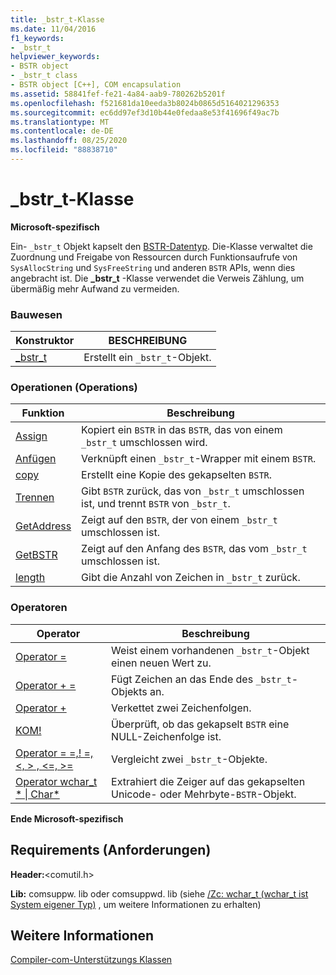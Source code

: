 ```yaml
---
title: _bstr_t-Klasse
ms.date: 11/04/2016
f1_keywords:
- _bstr_t
helpviewer_keywords:
- BSTR object
- _bstr_t class
- BSTR object [C++], COM encapsulation
ms.assetid: 58841fef-fe21-4a84-aab9-780262b5201f
ms.openlocfilehash: f521681da10eeda3b8024b0865d5164021296353
ms.sourcegitcommit: ec6dd97ef3d10b44e0fedaa8e53f41696f49ac7b
ms.translationtype: MT
ms.contentlocale: de-DE
ms.lasthandoff: 08/25/2020
ms.locfileid: "88838710"
---
```

# <a name="_bstr_t-class"></a>_bstr_t-Klasse

**Microsoft-spezifisch**

Ein- `_bstr_t` Objekt kapselt den [BSTR-Datentyp](/previous-versions/windows/desktop/automat/bstr). Die-Klasse verwaltet die Zuordnung und Freigabe von Ressourcen durch Funktionsaufrufe von `SysAllocString` und `SysFreeString` und anderen `BSTR` APIs, wenn dies angebracht ist. Die **_bstr_t** -Klasse verwendet die Verweis Zählung, um übermäßig mehr Aufwand zu vermeiden.

### <a name="construction"></a>Bauwesen

| Konstruktor | BESCHREIBUNG |
|--|--|
| [_bstr_t](../cpp/bstr-t-bstr-t.md) | Erstellt ein `_bstr_t`-Objekt. |

### <a name="operations"></a>Operationen (Operations)

| Funktion | Beschreibung |
|--|--|
| [Assign](../cpp/bstr-t-assign.md) | Kopiert ein `BSTR` in das `BSTR`, das von einem `_bstr_t` umschlossen wird. |
| [Anfügen](../cpp/bstr-t-attach.md) | Verknüpft einen `_bstr_t`-Wrapper mit einem `BSTR`. |
| [copy](../cpp/bstr-t-copy.md) | Erstellt eine Kopie des gekapselten `BSTR`. |
| [Trennen](../cpp/bstr-t-detach.md) | Gibt `BSTR` zurück, das von `_bstr_t` umschlossen ist, und trennt `BSTR` von `_bstr_t`. |
| [GetAddress](../cpp/bstr-t-getaddress.md) | Zeigt auf den `BSTR`, der von einem `_bstr_t` umschlossen ist. |
| [GetBSTR](../cpp/bstr-t-getbstr.md) | Zeigt auf den Anfang des `BSTR`, das vom `_bstr_t` umschlossen ist. |
| [length](../cpp/bstr-t-length.md) | Gibt die Anzahl von Zeichen in `_bstr_t` zurück. |

### <a name="operators"></a>Operatoren

| Operator | Beschreibung |
|--|--|
| [Operator =](../cpp/bstr-t-operator-equal.md) | Weist einem vorhandenen `_bstr_t`-Objekt einen neuen Wert zu. |
| [Operator + =](../cpp/bstr-t-operator-add-equal-plus.md) | Fügt Zeichen an das Ende des `_bstr_t`-Objekts an. |
| [Operator +](../cpp/bstr-t-operator-add-equal-plus.md) | Verkettet zwei Zeichenfolgen. |
| [KOM!](../cpp/bstr-t-operator-logical-not.md) | Überprüft, ob das gekapselt `BSTR` eine NULL-Zeichenfolge ist. |
| [Operator = =,! =, \<, > , \<=, >=](../cpp/bstr-t-relational-operators.md) | Vergleicht zwei `_bstr_t`-Objekte. |
| [Operator wchar_t * &#124; Char\*](../cpp/bstr-t-wchar-t-star-bstr-t-char-star.md) | Extrahiert die Zeiger auf das gekapselten Unicode- oder Mehrbyte-`BSTR`-Objekt. |

**Ende Microsoft-spezifisch**

## <a name="requirements"></a>Requirements (Anforderungen)

**Header:**\<comutil.h>

**Lib:** comsuppw. lib oder comsuppwd. lib (siehe [/Zc: wchar_t (wchar_t ist System eigener Typ)](../build/reference/zc-wchar-t-wchar-t-is-native-type.md) , um weitere Informationen zu erhalten)

## <a name="see-also"></a>Weitere Informationen

[Compiler-com-Unterstützungs Klassen](../cpp/compiler-com-support-classes.md)
